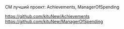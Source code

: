 СМ лучший проект: Achievements, ManagerOfSpending

https://github.com/kituNew/Achievements
https://github.com/kituNew/ManagerOfSpending
